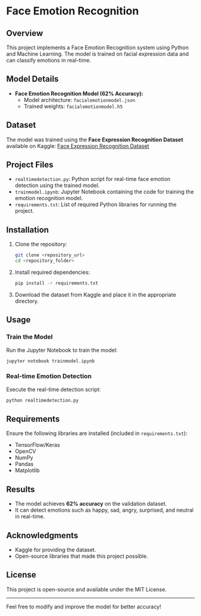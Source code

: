 # Face Emotion Recognition

## Overview
This project implements a Face Emotion Recognition system using Python and Machine Learning. The model is trained on facial expression data and can classify emotions in real-time.

## Model Details
- **Face Emotion Recognition Model (62% Accuracy):**
  - Model architecture: `facialemotionmodel.json`
  - Trained weights: `facialemotionmodel.h5`

## Dataset
The model was trained using the **Face Expression Recognition Dataset** available on Kaggle:
[Face Expression Recognition Dataset](https://www.kaggle.com/datasets/jonathanoheix/face-expression-recognition-dataset)

## Project Files
- `realtimedetection.py`: Python script for real-time face emotion detection using the trained model.
- `trainmodel.ipynb`: Jupyter Notebook containing the code for training the emotion recognition model.
- `requirements.txt`: List of required Python libraries for running the project.

## Installation
1. Clone the repository:
   ```bash
   git clone <repository_url>
   cd <repository_folder>
   ```
2. Install required dependencies:
   ```bash
   pip install -r requirements.txt
   ```
3. Download the dataset from Kaggle and place it in the appropriate directory.

## Usage
### Train the Model
Run the Jupyter Notebook to train the model:
```bash
jupyter notebook trainmodel.ipynb
```

### Real-time Emotion Detection
Execute the real-time detection script:
```bash
python realtimedetection.py
```

## Requirements
Ensure the following libraries are installed (included in `requirements.txt`):
- TensorFlow/Keras
- OpenCV
- NumPy
- Pandas
- Matplotlib

## Results
- The model achieves **62% accuracy** on the validation dataset.
- It can detect emotions such as happy, sad, angry, surprised, and neutral in real-time.

## Acknowledgments
- Kaggle for providing the dataset.
- Open-source libraries that made this project possible.

## License
This project is open-source and available under the MIT License.

---
Feel free to modify and improve the model for better accuracy!

